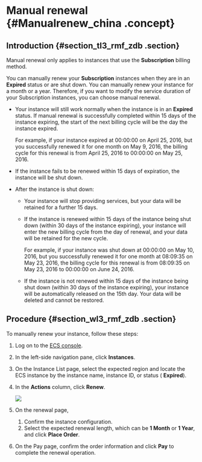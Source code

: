 # Manual renewal {#Manualrenew_china .concept}

## Introduction {#section_tl3_rmf_zdb .section}

Manual renewal only applies to instances that use the **Subscription** billing method.

You can manually renew your **Subscription** instances when they are in an **Expired** status or are shut down. You can manually renew your instance for a month or a year. Therefore, if you want to modify the service duration of your Subscription instances, you can choose manual renewal.

-   Your instance will still work normally when the instance is in an **Expired**  status. If manual renewal is successfully completed within 15 days of the instance expiring, the start of the next billing cycle will be the day the instance expired.

    For example, if your instance expired at 00:00:00 on April 25, 2016, but you successfully renewed it for one month on May 9, 2016, the billing cycle for this renewal is from April 25, 2016 to 00:00:00 on May 25, 2016.

-   If the instance fails to be renewed within 15 days of expiration, the instance will be shut down.

-   After the instance is shut down:

    -   Your instance will stop providing services, but your data will be retained for a further 15 days.
    -   If the instance is renewed within 15 days of the instance being shut down \(within 30 days of the instance expiring\), your instance will enter the new billing cycle from the day of renewal, and your data will be retained for the new cycle.

        For example, if your instance was shut down at 00:00:00 on May 10, 2016, but you successfully renewed it for one month at 08:09:35 on May 23, 2016, the billing cycle for this renewal is from 08:09:35 on May 23, 2016 to 00:00:00 on June 24, 2016.

    -   If the instance is not renewed within 15 days of the instance being shut down \(within 30 days of the instance expiring\), your instance will be automatically released on the 15th day. Your data will be deleted and cannot be restored.

## Procedure {#section_wl3_rmf_zdb .section}

To manually renew your instance, follow these steps:

1.  Log on to the [ECS console](https://ecs.console.aliyun.com/#/home).
2.  In the left-side navigation pane, click **Instances**.
3.  On the Instance List page, select the expected region and locate the ECS instance by the instance name, instance ID, or status \( **Expired**\).
4.  In the **Actions** column, click **Renew**.

    ![](http://docs-aliyun.cn-hangzhou.oss.aliyun-inc.com/assets/pic/48360/intl_en/1490601672035/ecs%20_%20renew.png)

5.  On the renewal page,
    1.  Confirm the instance configuration.
    2.  Select the expected renewal length, which can be **1 Month** or **1 Year**, and click **Place Order**.
6.  On the Pay page, confirm the order information and click **Pay** to complete the renewal operation.

